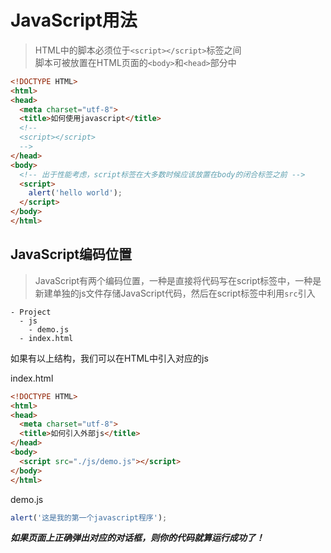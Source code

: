 # JavaScript用法

> HTML中的脚本必须位于`<script></script>`标签之间<br>脚本可被放置在HTML页面的`<body>`和`<head>`部分中

```html
<!DOCTYPE HTML>
<html>
<head>
  <meta charset="utf-8">
  <title>如何使用javascript</title>
  <!-- 
  <script></script>
  -->
</head>
<body>
  <!-- 出于性能考虑，script标签在大多数时候应该放置在body的闭合标签之前 -->
  <script>
    alert('hello world');
  </script>
</body>
</html>
```

## JavaScript编码位置

> JavaScript有两个编码位置，一种是直接将代码写在script标签中，一种是新建单独的js文件存储JavaScript代码，然后在script标签中利用`src`引入
```
- Project
  - js
    - demo.js
  - index.html
```

如果有以上结构，我们可以在HTML中引入对应的js

index.html
```html
<!DOCTYPE HTML>
<html>
<head>
  <meta charset="utf-8">
  <title>如何引入外部js</title>
</head>
<body>
  <script src="./js/demo.js"></script>
</body>
</html>
```
demo.js
```javascript 
alert('这是我的第一个javascript程序');
```

***如果页面上正确弹出对应的对话框，则你的代码就算运行成功了！***
